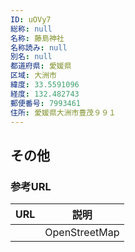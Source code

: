 ```yaml
---
ID: uOVy7
総称: null
名称: 藤島神社
名称読み: null
別名: null
都道府県: 愛媛県
区域: 大洲市
緯度: 33.5591096
経度: 132.482743
郵便番号: 7993461
住所: 愛媛県大洲市豊茂９９１
---
```


## その他

### 参考URL

| URL | 説明          |
| --- | ------------- |
|     | OpenStreetMap |
